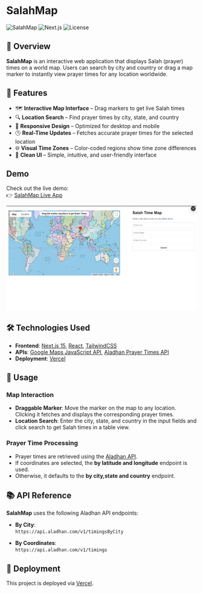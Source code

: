 # SalahMap

![SalahMap](https://img.shields.io/badge/SalahMap-1.0.0-brightgreen)
![Next.js](https://img.shields.io/badge/Next.js-15.2.3-blue)
![License](https://img.shields.io/badge/license-MIT-green)

## 📍 Overview

**SalahMap** is an interactive web application that displays Salah (prayer) times on a world map. Users can search by city and country or drag a map marker to instantly view prayer times for any location worldwide.

## 🌟 Features

- 🗺 **Interactive Map Interface** – Drag markers to get live Salah times  
- 🔍 **Location Search** – Find prayer times by city, state, and country  
- 📱 **Responsive Design** – Optimized for desktop and mobile  
- 🕒 **Real-Time Updates** – Fetches accurate prayer times for the selected location  
- 🌐 **Visual Time Zones** – Color-coded regions show time zone differences  
- 🎨 **Clean UI** – Simple, intuitive, and user-friendly interface  

##  Demo

Check out the live demo:  
👉 [SalahMap Live App](https://salah-time-map-dahirali3823-dahir-alis-projects.vercel.app/)

![SalahMap Screenshot](/salah-time-map/public/salahmap-screenshot.png)

## 🛠️ Technologies Used

- **Frontend**: [Next.js 15](https://nextjs.org/), [React](https://reactjs.org/), [TailwindCSS](https://tailwindcss.com/)  
- **APIs**: [Google Maps JavaScript API](https://developers.google.com/maps/documentation/javascript/overview), [Aladhan Prayer Times API](https://aladhan.com/prayer-times-api)  
- **Deployment**: [Vercel](https://vercel.com/)



## 🚀 Usage

### Map Interaction

- **Draggable Marker**: Move the marker on the map to any location. Clicking it fetches and displays the corresponding prayer times.  
- **Location Search**: Enter the city, state, and country in the input fields and click search to get Salah times in a table view.

### Prayer Time Processing

- Prayer times are retrieved using the [Aladhan API](https://aladhan.com/prayer-times-api).  
- If coordinates are selected, the **by latitude and longitude** endpoint is used.  
- Otherwise, it defaults to the **by city,state and country** endpoint.

## 📚 API Reference

**SalahMap** uses the following Aladhan API endpoints:

- **By City**:  
  `https://api.aladhan.com/v1/timingsByCity`

- **By Coordinates**:  
  `https://api.aladhan.com/v1/timings`


## 🚀 Deployment

This project is deployed via [Vercel](https://vercel.com/).